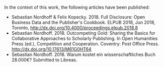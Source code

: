 In the context of this work, the following articles have been published: 

- Sebastian Nordhoff & Felix Kopecky. 2018. Full Disclosure: Open Business Data and the Publisher's Cookbook. ELPUB 2018, Jun 2018, Toronto, http://dx.doi.org/10.4000/proceedings.elpub.2018.8
- Sebastian Nordhoff. 2018. Outcompeting Gold: Sharing the Basics for Collaborative Approaches to Scholarly Publishing. In Open Humanities Press (ed.), Competition and Cooperation. Coventry: Post Office Press. http://dx.doi.org/10.17613/M61G0HT64
- Sebastian Nordhoff. 2018. Warum kostet ein wissenschaftliches Buch 28.000€? Submitted to Libreas.

